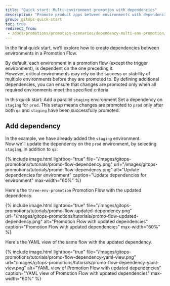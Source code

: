 ```yaml
---
title: "Quick start: Multi-environment promotion with dependencies"
description: "Promote product apps between environments with dependencies"
group: gitops-quick-start
toc: true
redirect_from:
 - /docs/promotions/promotion-scenarios/dependency-multi-env-promotion/
---
```



In the final quick start, we’ll explore how to create dependencies between environments in a Promotion Flow.

By default, each environment in a promotion flow (except the trigger environment), is dependent on the one preceding it.  
However, critical environments may rely on the success or stability of multiple environments before they are promoted to. By defining additional dependencies, you can ensure that changes are promoted only when all required environments meet the specified criteria.

In this quick start:
Add a parallel `staging` environment
Set a dependency on `staging` for `prod`. This setup means changes are promoted to `prod` only after both `qa` and `staging` have been successfully promoted.


## Add dependency
In the example, we have already added the `staging` environment.  
Now we'll update the dependency on the `prod` environment, by selecting `staging`, in addition to `qa`:

{% include 
image.html 
lightbox="true" 
file="/images/gitops-promotions/tutorials/promo-flow-dependency.png" 
url="/images/gitops-promotions/tutorials/promo-flow-dependency.png"
alt="Update dependencies for environment" 
caption="Update dependencies for environment"
max-width="60%"
%}



Here's the `three-env-promotion` Promotion Flow with the updated dependency.

{% include 
image.html 
lightbox="true" 
file="/images/gitops-promotions/tutorials/promo-flow-updated-dependency.png" 
url="/images/gitops-promotions/tutorials/promo-flow-updated-dependency.png"
alt="Promotion Flow with updated dependencies" 
caption="Promotion Flow with updated dependencies"
max-width="60%"
%}

Here's the YAML view of the same flow with the updated dependency.

{% include 
image.html 
lightbox="true" 
file="/images/gitops-promotions/tutorials/promo-flow-dependency-yaml-view.png" 
url="/images/gitops-promotions/tutorials/promo-flow-dependency-yaml-view.png"
alt="YAML view of Promotion Flow with updated dependencies" 
caption="YAML view of Promotion Flow with updated dependencies"
max-width="60%"
%}



 
 